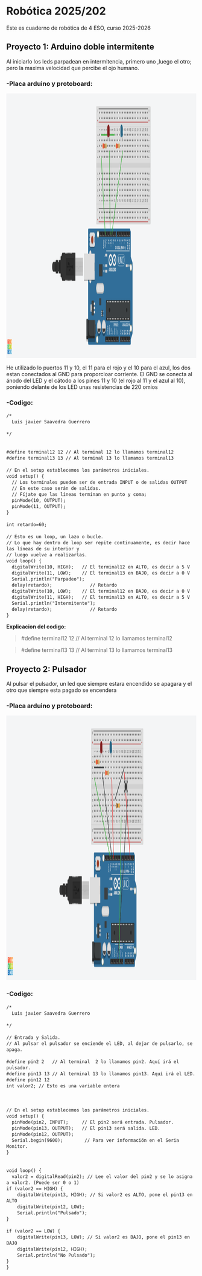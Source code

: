 # Robótica 2025/202
Este es cuaderno de robótica de 4 ESO, curso 2025-2026


## Proyecto 1: Arduino doble intermitente

Al iniciarlo los leds parpadean en intermitencia, primero uno ,luego el otro; pero  la maxima velocidad que percibe el ojo humano.

### -Placa arduino y protoboard:

<p align="center">
<img src="imagenes_rob/2.-Internitente.png" width="1000" height="700" />
</p>

He utilizado lo puertos 11 y 10, el 11 para el rojo y el 10 para el azul, los dos estan conectados al GND para proporcioar corriente. El GND se conecta al ánodo del LED y el cátodo a los pines 11 y 10 (el rojo al 11 y el azul al 10), poniendo delante de los LED unas resistencias de 220 omios

### -Codigo:

```
/*
  Luis javier Saavedra Guerrero
  
*/


#define terminal12 12 // Al terminal 12 lo llamamos terminal12
#define terminal13 13 // Al terminal 13 lo llamamos terminal13

// En el setup establecemos los parámetros iniciales.
void setup() {
  // Los terminales pueden ser de entrada INPUT o de salidas OUTPUT
  // En este caso serán de salidas.
  // Fíjate que las líneas terminan en punto y coma;
  pinMode(10, OUTPUT);
  pinMode(11, OUTPUT);
}

int retardo=60;

// Esto es un loop, un lazo o bucle.
// Lo que hay dentro de loop ser repite continuamente, es decir hace las líneas de su interior y
// luego vuelve a realizarlas.
void loop() {
  digitalWrite(10, HIGH);   // El terminal12 en ALTO, es decir a 5 V
  digitalWrite(11, LOW);    // El terminal13 en BAJO, es decir a 0 V
  Serial.println("Parpadeo");
  delay(retardo);              // Retardo
  digitalWrite(10, LOW);    // El terminal12 en BAJO, es decir a 0 V
  digitalWrite(11, HIGH);   // El terminal13 en ALTO, es decir a 5 V
  Serial.println("Intermitente");
  delay(retardo);              // Retardo
}
```

__Explicacion del codigo:__

> #define terminal12 12 // Al terminal 12 lo llamamos terminal12

>  #define terminal13 13 // Al terminal 13 lo llamamos terminal13

## Proyecto 2: Pulsador

Al pulsar el pulsador, un led que siempre estara encendido se apagara y el otro que siempre esta pagado se encendera

### -Placa arduino y protoboard:

<p align="center">
<img src="imagenes_rob/3.-Pulsador.png" width="1000" height="700" />
</p>

### -Codigo:


```
/*
  Luis javier Saavedra Guerrero
  
*/

// Entrada y Salida.
// Al pulsar el pulsador se enciende el LED, al dejar de pulsarlo, se apaga.

#define pin2 2   // Al terminal  2 lo llamamos pin2. Aquí irá el pulsador.
#define pin13 13 // Al terminal 13 lo llamamos pin13. Aquí irá el LED.
#define pin12 12
int valor2; // Esto es una variable entera



// En el setup establecemos los parámetros iniciales.
void setup() {
  pinMode(pin2, INPUT);     // El pin2 será entrada. Pulsador.
  pinMode(pin13, OUTPUT);   // El pin13 será salida. LED.
  pinMode(pin12, OUTPUT);
  Serial.begin(9600);        // Para ver información en el Seria Monitor.
}


void loop() {
  valor2 = digitalRead(pin2); // Lee el valor del pin2 y se lo asigna a valor2. (Puede ser 0 o 1)
if (valor2 == HIGH) { 
    digitalWrite(pin13, HIGH); // Si valor2 es ALTO, pone el pin13 en ALTO
    digitalWrite(pin12, LOW);
    Serial.println("Pulsado");
} 

if (valor2 == LOW) { 
    digitalWrite(pin13, LOW); // Si valor2 es BAJO, pone el pin13 en BAJO
    digitalWrite(pin12, HIGH);
    Serial.println("No Pulsado");
} 
}

```
